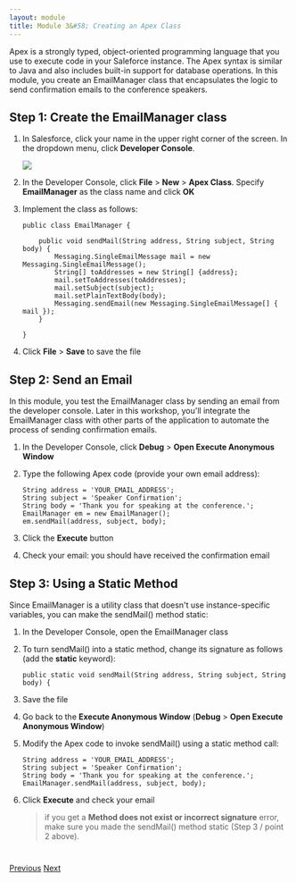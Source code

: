 ```yaml
---
layout: module
title: Module 3&#58; Creating an Apex Class
---
```

Apex is a strongly typed, object-oriented programming language that you use to execute code in your Saleforce instance. The Apex syntax is similar to Java and also includes built-in support for database operations. In this module, you create an EmailManager class that encapsulates the logic to send confirmation emails to the conference speakers.

## Step 1: Create the EmailManager class

1. In Salesforce, click your name in the upper right corner of the screen. In the dropdown menu, click **Developer Console**.

    ![](images/devconsole.jpg)

1. In the Developer Console, click **File** > **New** > **Apex Class**. Specify **EmailManager** as the class name and click **OK**

2. Implement the class as follows:

    ```
    public class EmailManager {

        public void sendMail(String address, String subject, String body) {
            Messaging.SingleEmailMessage mail = new Messaging.SingleEmailMessage();
            String[] toAddresses = new String[] {address};
            mail.setToAddresses(toAddresses);
            mail.setSubject(subject);
            mail.setPlainTextBody(body);
            Messaging.sendEmail(new Messaging.SingleEmailMessage[] { mail });
        }

    }
    ```

1. Click **File** > **Save** to save the file

## Step 2: Send an Email

In this module, you test the EmailManager class by sending an email from the developer console. Later in this workshop, you'll integrate the EmailManager class with other parts of the application to automate the process of sending confirmation emails.

1. In the Developer Console, click **Debug** > **Open Execute Anonymous Window**

2. Type the following Apex code (provide your own email address):

    ```
    String address = 'YOUR_EMAIL_ADDRESS';
    String subject = 'Speaker Confirmation';
    String body = 'Thank you for speaking at the conference.';
    EmailManager em = new EmailManager();
    em.sendMail(address, subject, body);
    ```

3. Click the **Execute** button

4. Check your email: you should have received the confirmation email


## Step 3: Using a Static Method

Since EmailManager is a utility class that doesn't use instance-specific variables, you can make the sendMail() method 
static:

1. In the Developer Console, open the EmailManager class

1. To turn sendMail() into a static method, change its signature as follows (add the **static** keyword):

    ```
    public static void sendMail(String address, String subject, String body) {
    ```

1. Save the file

1. Go back to the **Execute Anonymous Window** (**Debug** > **Open Execute Anonymous Window**)

1. Modify the Apex code to invoke sendMail() using a static method call:

    ```
    String address = 'YOUR_EMAIL_ADDRESS';
    String subject = 'Speaker Confirmation';
    String body = 'Thank you for speaking at the conference.';
    EmailManager.sendMail(address, subject, body);
    ```

1. Click **Execute** and check your email

    > if you get a **Method does not exist or incorrect signature** error, make sure you made the sendMail() method static (Step 3 / point 2 above).


<div class="row" style="margin-top:40px;">
<div class="col-sm-12">
<a href="Importing-Workshop-Assets.html" class="btn btn-default"><i class="glyphicon glyphicon-chevron-left"></i> Previous</a>
<a href="Accessing-Data-using-SOQL-and-DML.html" class="btn btn-default pull-right">Next <i class="glyphicon glyphicon-chevron-right"></i></a>
</div>
</div>
